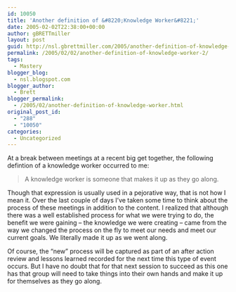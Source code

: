 ```yaml
---
id: 10050
title: 'Another definition of &#8220;Knowledge Worker&#8221;'
date: 2005-02-02T22:38:00+00:00
author: gBRETTmiller
layout: post
guid: http://nsl.gbrettmiller.com/2005/another-definition-of-knowledge-worker-2
permalink: /2005/02/02/another-definition-of-knowledge-worker-2/
tags:
  - Mastery
blogger_blog:
  - nsl.blogspot.com
blogger_author:
  - Brett
blogger_permalink:
  - /2005/02/another-definition-of-knowledge-worker.html
original_post_id:
  - "288"
  - "10050"
categories:
  - Uncategorized
---
```

At a break between meetings at a recent big get together, the following defintion of a knowledge worker occurred to me:  


> A knowledge worker is someone that makes it up as they go along.

Though that expression is usually used in a pejorative way, that is not how I mean it. Over the last couple of days I&#8217;ve taken some time to think about the process of these meetings in addition to the content. I realized that although there was a well established process for what we were trying to do, the benefit we were gaining &#8211; the knowledge we were creating &#8211; came from the way we changed the process on the fly to meet our needs and meet our current goals. We literally made it up as we went along. 

Of course, the &#8220;new&#8221; process will be captured as part of an after action review and lessons learned recorded for the next time this type of event occurs. But I have no doubt that for that next session to succeed as this one has that group will need to take things into their own hands and make it up for themselves as they go along.
